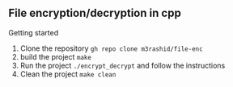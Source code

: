 ## File encryption/decryption in cpp

Getting started

1. Clone the repository `gh repo clone m3rashid/file-enc`
2. build the project `make`
3. Run the project `./encrypt_decrypt` and follow the instructions
4. Clean the project `make clean`

